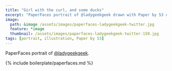 ```yaml
---
title: "Girl with the curl, and some ducks"
excerpt: "PaperFaces portrait of @ladygeekgeek drawn with Paper by 53 on an iPad."
image: 
  path: &image /assets/images/paperfaces-ladygeekgeek-twitter.jpg 
  feature: *image
  thumbnail: /assets/images/paperfaces-ladygeekgeek-twitter-150.jpg
tags: [portrait, illustration, Paper by 53]
---
```


PaperFaces portrait of [@ladygeekgeek](http://twitter.com/ladygeekgeek).

{% include boilerplate/paperfaces.md %}
